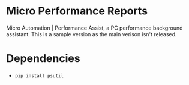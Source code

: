 # Micro Performance Reports
Micro Automation | Performance Assist, a PC performance background assistant. This is a sample version as the main verison isn't released.

# Dependencies
- ```pip install psutil```
